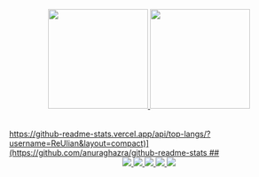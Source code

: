 <div align="center">
  <a href="https://github.com/ReUlian">
  <img height="180em" src="https://github-readme-stats.vercel.app/api?username=ReUlian&show_icons=true&theme=radical&include_all_commits=true&count_private=true"/>
  <img height="180em" src="https://github-readme-stats.vercel.app/api/top-langs/?username=ReUlian&layout=compact&langs_count=7&theme=radical"/>
</div><br><br>
https://github-readme-stats.vercel.app/api/top-langs/?username=ReUlian&layout=compact)](https://github.com/anuraghazra/github-readme-stats
##
  
<div align="center">
<img src="https://img.shields.io/badge/HTML5-E34F26?style=for-the-badge&logo=html5&logoColor=white"/>
<img src="https://img.shields.io/badge/CSS3-1572B6?style=for-the-badge&logo=css3&logoColor=white"/>
<img src="https://img.shields.io/badge/Bootstrap-563D7C?style=for-the-badge&logo=bootstrap&logoColor=white"/>
<img src="https://img.shields.io/badge/JavaScript-F7DF1E?style=for-the-badge&logo=javascript&logoColor=black"/>
<img src="https://img.shields.io/badge/PHP-777BB4?style=for-the-badge&logo=php&logoColor=white"/>
</div>
  
##
